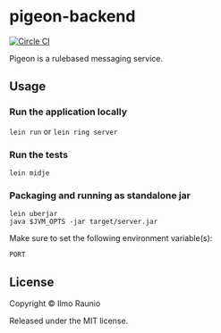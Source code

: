 # pigeon-backend

[![Circle CI](https://circleci.com/gh/ilmoraunio/pigeon-backend.svg?style=svg)](https://circleci.com/gh/ilmoraunio/pigeon-backend)

Pigeon is a rulebased messaging service.

## Usage

### Run the application locally

`lein run` or `lein ring server`

### Run the tests

`lein midje`

### Packaging and running as standalone jar

```
lein uberjar
java $JVM_OPTS -jar target/server.jar
```

Make sure to set the following environment variable(s):

```
PORT
```

## License

Copyright © Ilmo Raunio

Released under the MIT license.
